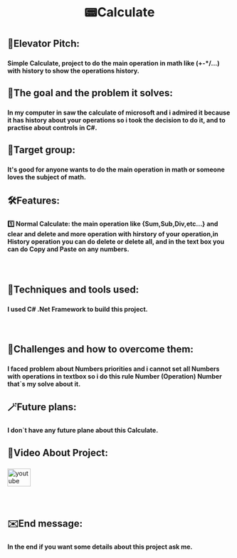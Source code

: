 <h1 align="center">📟Calculate</h1>

###

<h2 align="left">👀Elevator Pitch:</h2>

###

<h4 align="left">Simple Calculate, project to do the main operation in math like (+-*/...) with history to show the operations history.</h4>

###

<h2 align="left">🎯The goal and the problem it solves:</h2>

###

<h4 align="left">In my computer in saw the calculate of microsoft and i admired it because it has history about your operations so i took the decision to do it, and to practise about controls in C#.</h4>

###

<h2 align="left">📢Target group:</h2>

###

<h4 align="left">It's good for anyone wants to do the main operation in math or someone loves the subject of math.</h4>

###

<h2 align="left">🛠️Features:</h2>

###

<h4 align="left">1️⃣ Normal Calculate: the main operation like {Sum,Sub,Div,etc...} and clear and delete and more operation with hirstory of your operation,in History operation you can do delete or delete all, and in the text box you can do Copy and Paste on any numbers.</h4>

###

<br clear="both">

<h2 align="left">🧰Techniques and tools used:</h2>

###

<h4 align="left">I used C# .Net Framework to build this project.</h4>

###

<br clear="both">

<h2 align="left">🧱Challenges and how to overcome them:</h2>

###

<h4 align="left">I faced problem about Numbers priorities and i cannot set all Numbers with operations in textbox so i do this rule Number (Operation) Number that`s my solve about it.</h4>

###

<h2 align="left">🪄Future plans:</h2>

###

<h4 align="left">I don`t have any future plane about this Calculate.</h4>

###

<h2 align="left">🎥Video About Project:</h2>

###

<div align="left">
  <a href="https://youtu.be/1EE6AXZo4vU?feature=shared" target="_blank">
    <img src="https://raw.githubusercontent.com/maurodesouza/profile-readme-generator/master/src/assets/icons/social/youtube/default.svg" width="52" height="40" alt="youtube logo"  />
  </a>
</div>

###

<br clear="both">

<h2 align="left">✉️End message:</h2>

###

<h4 align="left">In the end if you want some details about this project ask me.</h4>

###
